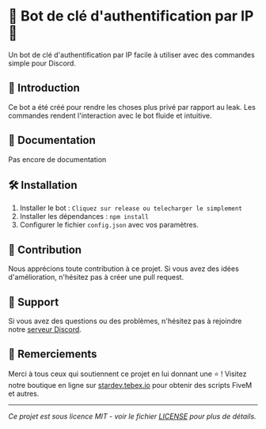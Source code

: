 # 🎉 Bot de clé d'authentification par IP 🎉

Un bot de clé d'authentification par IP facile à utiliser avec des commandes simple  pour Discord.

## 🚀 Introduction

Ce bot a été créé pour rendre les choses plus privé par rapport au leak. Les commandes rendent l'interaction avec le bot fluide et intuitive.

## 📖 Documentation

Pas encore de documentation

## 🛠️ Installation

1. Installer le bot : `Cliquez sur release ou telecharger le simplement`
2. Installer les dépendances : `npm install`
3. Configurer le fichier `config.json` avec vos paramètres.

## 🌟 Contribution

Nous apprécions toute contribution à ce projet. Si vous avez des idées d'amélioration, n'hésitez pas à créer une pull request.

## 🤝 Support

Si vous avez des questions ou des problèmes, n'hésitez pas à rejoindre notre [serveur Discord](https://discord.gg/9ydpJ8NWZ5).

## 👏 Remerciements

Merci à tous ceux qui soutiennent ce projet en lui donnant une ⭐️ !
Visitez notre boutique en ligne sur [stardev.tebex.io](https://stardev.tebex.io) pour obtenir des scripts FiveM et autres.

---

*Ce projet est sous licence MIT - voir le fichier [LICENSE](LICENSE) pour plus de détails.*
